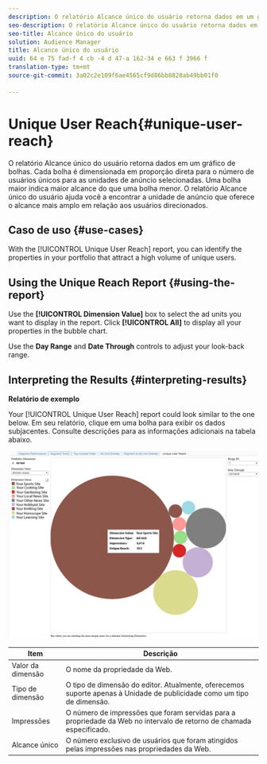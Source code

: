 ```yaml
---
description: O relatório Alcance único do usuário retorna dados em um gráfico de bolhas. Cada bolha é dimensionada em proporção direta para o número de usuários únicos para as unidades de anúncio selecionadas. Uma bolha maior indica maior alcance do que uma bolha menor. O relatório Alcance único do usuário ajuda você a encontrar a unidade de anúncio que oferece o alcance mais amplo em relação aos usuários direcionados.
seo-description: O relatório Alcance único do usuário retorna dados em um gráfico de bolhas. Cada bolha é dimensionada em proporção direta para o número de usuários únicos para as unidades de anúncio selecionadas. Uma bolha maior indica maior alcance do que uma bolha menor. O relatório Alcance único do usuário ajuda você a encontrar a unidade de anúncio que oferece o alcance mais amplo em relação aos usuários direcionados.
seo-title: Alcance único do usuário
solution: Audience Manager
title: Alcance único do usuário
uuid: 64 e 75 fad-f 4 cb -4 d 47-a 162-34 e 663 f 3966 f
translation-type: tm+mt
source-git-commit: 3a02c2e109f6ae4565cf9d86bb8828ab49bb01f0

---
```



# Unique User Reach{#unique-user-reach}

O relatório Alcance único do usuário retorna dados em um gráfico de bolhas. Cada bolha é dimensionada em proporção direta para o número de usuários únicos para as unidades de anúncio selecionadas. Uma bolha maior indica maior alcance do que uma bolha menor. O relatório Alcance único do usuário ajuda você a encontrar a unidade de anúncio que oferece o alcance mais amplo em relação aos usuários direcionados.

## Caso de uso {#use-cases}

With the [!UICONTROL Unique User Reach] report, you can identify the properties in your portfolio that attract a high volume of unique users.

## Using the Unique Reach Report {#using-the-report}

Use the **[!UICONTROL Dimension Value]** box to select the ad units you want to display in the report. Click **[!UICONTROL All]** to display all your properties in the bubble chart.

Use the **Day Range** and **Date Through** controls to adjust your look-back range.

## Interpreting the Results {#interpreting-results}

**Relatório de exemplo**

Your [!UICONTROL Unique User Reach] report could look similar to the one below. Em seu relatório, clique em uma bolha para exibir os dados subjacentes. Consulte descrições para as informações adicionais na tabela abaixo.

![](assets/publisher_unique_user_reach.png)

| Item | Descrição |
|--- |--- |
| Valor da dimensão | O nome da propriedade da Web. |
| Tipo de dimensão | O tipo de dimensão do editor. Atualmente, oferecemos suporte apenas à Unidade de publicidade como um tipo de dimensão. |
| Impressões | O número de impressões que foram servidas para a propriedade da Web no intervalo de retorno de chamada especificado. |
| Alcance único | O número exclusivo de usuários que foram atingidos pelas impressões nas propriedades da Web. |